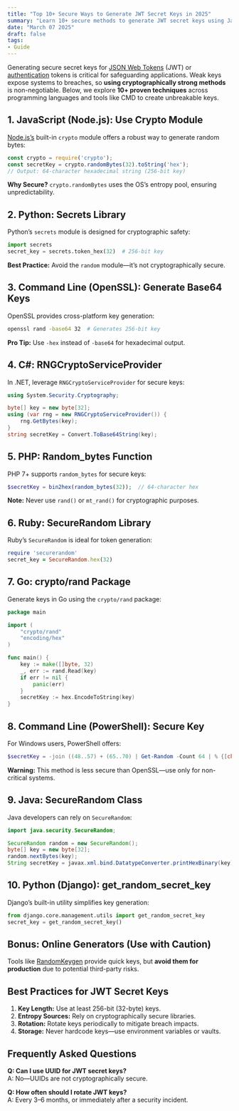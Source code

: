 ```yaml
---
title: "Top 10+ Secure Ways to Generate JWT Secret Keys in 2025"
summary: "Learn 10+ secure methods to generate JWT secret keys using JavaScript, Python, CMD, and more. Boost security"
date: "March 07 2025"
draft: false
tags:
- Guide
---
```


Generating secure secret keys for [JSON Web Tokens](https://jwt.io/) (JWT) or [authentication](https://github.com/expressjs/express/tree/master/examples/auth) tokens is critical for safeguarding applications. Weak keys expose systems to breaches, so **using cryptographically strong methods** is non-negotiable. Below, we explore **10+ proven techniques** across programming languages and tools like CMD to create unbreakable keys.

## 1. JavaScript (Node.js): Use Crypto Module  
[Node.js’s](https://nodejs.org/docs/latest/api/) built-in `crypto` module offers a robust way to generate random bytes:  
```javascript
const crypto = require('crypto');
const secretKey = crypto.randomBytes(32).toString('hex');
// Output: 64-character hexadecimal string (256-bit key)
```
**Why Secure?** `crypto.randomBytes` uses the OS’s entropy pool, ensuring unpredictability.

## 2. Python: Secrets Library  
Python’s `secrets` module is designed for cryptographic safety:  
```python
import secrets
secret_key = secrets.token_hex(32)  # 256-bit key
```
**Best Practice:** Avoid the `random` module—it’s not cryptographically secure.

## 3. Command Line (OpenSSL): Generate Base64 Keys  
OpenSSL provides cross-platform key generation:  
```bash
openssl rand -base64 32  # Generates 256-bit key
```
**Pro Tip:** Use `-hex` instead of `-base64` for hexadecimal output.

## 4. C#: RNGCryptoServiceProvider  
In .NET, leverage `RNGCryptoServiceProvider` for secure keys:  
```csharp
using System.Security.Cryptography;

byte[] key = new byte[32];
using (var rng = new RNGCryptoServiceProvider()) {
    rng.GetBytes(key);
}
string secretKey = Convert.ToBase64String(key);
```

## 5. PHP: Random_bytes Function  
PHP 7+ supports `random_bytes` for secure keys:  
```php
$secretKey = bin2hex(random_bytes(32));  // 64-character hex
```
**Note:** Never use `rand()` or `mt_rand()` for cryptographic purposes.

## 6. Ruby: SecureRandom Library  
Ruby’s `SecureRandom` is ideal for token generation:  
```ruby
require 'securerandom'
secret_key = SecureRandom.hex(32)
```

## 7. Go: crypto/rand Package  
Generate keys in Go using the `crypto/rand` package:  
```go
package main

import (
    "crypto/rand"
    "encoding/hex"
)

func main() {
    key := make([]byte, 32)
    _, err := rand.Read(key)
    if err != nil {
        panic(err)
    }
    secretKey := hex.EncodeToString(key)
}
```

## 8. Command Line (PowerShell): Secure Key  
For Windows users, PowerShell offers:  
```powershell
$secretKey = -join ((48..57) + (65..70) | Get-Random -Count 64 | % {[char]$_})
```
**Warning:** This method is less secure than OpenSSL—use only for non-critical systems.

## 9. Java: SecureRandom Class  
Java developers can rely on `SecureRandom`:  
```java
import java.security.SecureRandom;

SecureRandom random = new SecureRandom();
byte[] key = new byte[32];
random.nextBytes(key);
String secretKey = javax.xml.bind.DatatypeConverter.printHexBinary(key);
```

## 10. Python (Django): get_random_secret_key  
Django’s built-in utility simplifies key generation:  
```python
from django.core.management.utils import get_random_secret_key
secret_key = get_random_secret_key()
```

## Bonus: Online Generators (Use with Caution)  
Tools like [RandomKeygen](https://randomkeygen.com/) provide quick keys, but **avoid them for production** due to potential third-party risks.

## Best Practices for JWT Secret Keys  
1. **Key Length:** Use at least 256-bit (32-byte) keys.  
2. **Entropy Sources:** Rely on cryptographically secure libraries.  
3. **Rotation:** Rotate keys periodically to mitigate breach impacts.  
4. **Storage:** Never hardcode keys—use environment variables or vaults.  

## Frequently Asked Questions  
**Q: Can I use UUID for JWT secret keys?**  
A: No—UUIDs are not cryptographically secure.  

**Q: How often should I rotate JWT keys?**  
A: Every 3–6 months, or immediately after a security incident.  
